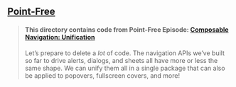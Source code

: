 ## [Point-Free](https://www.pointfree.co)

> #### This directory contains code from Point-Free Episode: [Composable Navigation: Unification](https://www.pointfree.co/episodes/ep226-composable-navigation-unification)
>
> Let’s prepare to delete a _lot_ of code. The navigation APIs we’ve built so far to drive alerts, dialogs, and sheets all have more or less the same shape. We can unify them all in a single package that can also be applied to popovers, fullscreen covers, and more!
